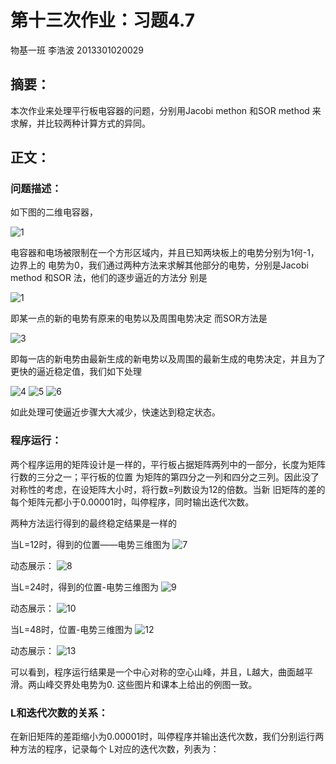 # 第十三次作业：习题4.7
物基一班 李浩波 2013301020029
## 摘要：
本次作业来处理平行板电容器的问题，分别用Jacobi methon 和SOR method 来求解，并比较两种计算方式的异同。
## 正文：
### 问题描述：
如下图的二维电容器，

![1](http://7xrn0b.com1.z0.glb.clouddn.com/%E5%B1%8F%E5%B9%95%E5%BF%AB%E7%85%A7%202016-05-22%20%E4%B8%8B%E5%8D%888.43.58.png)

  电容器和电场被限制在一个方形区域内，并且已知两块板上的电势分别为1何-1，边界上的
电势为0，我们通过两种方法来求解其他部分的电势，分别是Jacobi method 和SOR 法，他们的逐步逼近的方法分
别是

![1](http://7xrn0b.com1.z0.glb.clouddn.com/%E5%B1%8F%E5%B9%95%E5%BF%AB%E7%85%A7%202016-05-22%20%E4%B8%8B%E5%8D%888.42.13.png)

即某一点的新的电势有原来的电势以及周围电势决定
而SOR方法是

![3](http://7xrn0b.com1.z0.glb.clouddn.com/%E5%B1%8F%E5%B9%95%E5%BF%AB%E7%85%A7%202016-05-22%20%E4%B8%8B%E5%8D%888.42.39.png)

  即每一店的新电势由最新生成的新电势以及周围的最新生成的电势决定，并且为了更快的逼近稳定值，我们如下处理

![4](http://7xrn0b.com1.z0.glb.clouddn.com/%E5%B1%8F%E5%B9%95%E5%BF%AB%E7%85%A7%202016-05-22%20%E4%B8%8B%E5%8D%888.42.56.png)
![5](http://7xrn0b.com1.z0.glb.clouddn.com/%E5%B1%8F%E5%B9%95%E5%BF%AB%E7%85%A7%202016-05-22%20%E4%B8%8B%E5%8D%888.43.03.png)
![6](http://7xrn0b.com1.z0.glb.clouddn.com/%E5%B1%8F%E5%B9%95%E5%BF%AB%E7%85%A7%202016-05-22%20%E4%B8%8B%E5%8D%888.43.10.png)

  如此处理可使逼近步骤大大减少，快速达到稳定状态。
### 程序运行：
  两个程序运用的矩阵设计是一样的，平行板占据矩阵两列中的一部分，长度为矩阵行数的三分之一；平行板的位置
为矩阵的第四分之一列和四分之三列。因此没了对称性的考虑，在设矩阵大小时，将行数=列数设为12的倍数。当新
旧矩阵的差的每个矩阵元都小于0.00001时，叫停程序，同时输出迭代次数。

两种方法运行得到的最终稳定结果是一样的

当L=12时，得到的位置——电势三维图为
![7](http://7xrn0b.com1.z0.glb.clouddn.com/l=12.png)

动态展示：
![8](http://7xrn0b.com1.z0.glb.clouddn.com/l=12.gif)

当L=24时，得到的位置-电势三维图为
![9](http://7xrn0b.com1.z0.glb.clouddn.com/l=24.png)

动态展示：
![10](http://7xrn0b.com1.z0.glb.clouddn.com/l=24.gif)

当L=48时，位置-电势三维图为
![12](http://7xrn0b.com1.z0.glb.clouddn.com/l=48.png)

动态展示：
![13](http://7xrn0b.com1.z0.glb.clouddn.com/l=48.gif)

可以看到，程序运行结果是一个中心对称的空心山峰，并且，L越大，曲面越平滑。两山峰交界处电势为0.
这些图片和课本上给出的例图一致。
### L和迭代次数的关系：
在新旧矩阵的差距缩小为0.00001时，叫停程序并输出迭代次数，我们分别运行两种方法的程序，记录每个
L对应的迭代次数，列表为：


![]()
![]()

